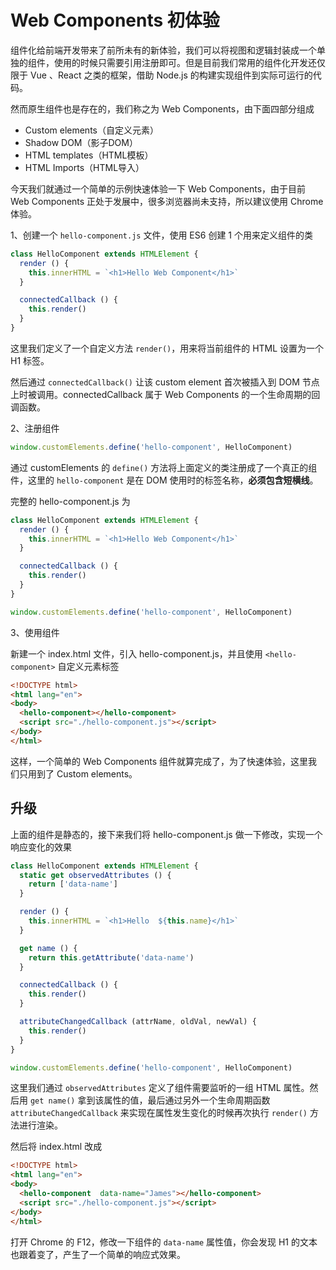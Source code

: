 # Web Components 初体验

组件化给前端开发带来了前所未有的新体验，我们可以将视图和逻辑封装成一个单独的组件，使用的时候只需要引用注册即可。但是目前我们常用的组件化开发还仅限于 Vue 、React 之类的框架，借助 Node.js 的构建实现组件到实际可运行的代码。

然而原生组件也是存在的，我们称之为 Web Components，由下面四部分组成

* Custom elements（自定义元素）
* Shadow DOM（影子DOM）
* HTML templates（HTML模板）
* HTML Imports（HTML导入）

今天我们就通过一个简单的示例快速体验一下 Web Components，由于目前 Web Components 正处于发展中，很多浏览器尚未支持，所以建议使用 Chrome 体验。

1、创建一个 `hello-component.js` 文件，使用 ES6 创建 1 个用来定义组件的类

```js
class HelloComponent extends HTMLElement {
  render () {
    this.innerHTML = `<h1>Hello Web Component</h1>`
  }

  connectedCallback () {
    this.render()
  }
}
```

这里我们定义了一个自定义方法 `render()`，用来将当前组件的 HTML 设置为一个 H1 标签。

然后通过 `connectedCallback()` 让该 custom element 首次被插入到 DOM 节点上时被调用。connectedCallback 属于 Web Components 的一个生命周期的回调函数。

2、注册组件

```js
window.customElements.define('hello-component', HelloComponent)
```

通过 customElements 的 `define()` 方法将上面定义的类注册成了一个真正的组件，这里的 `hello-component` 是在 DOM 使用时的标签名称，**必须包含短横线**。

完整的 hello-component.js 为

```js
class HelloComponent extends HTMLElement {
  render () {
    this.innerHTML = `<h1>Hello Web Component</h1>`
  }

  connectedCallback () {
    this.render()
  }
}

window.customElements.define('hello-component', HelloComponent)
```

3、使用组件

新建一个 index.html 文件，引入 hello-component.js，并且使用 `<hello-component>` 自定义元素标签

```html
<!DOCTYPE html>
<html lang="en">
<body>
  <hello-component></hello-component>
  <script src="./hello-component.js"></script>
</body>
</html>
```

这样，一个简单的 Web Components 组件就算完成了，为了快速体验，这里我们只用到了 Custom elements。

## 升级

上面的组件是静态的，接下来我们将 hello-component.js 做一下修改，实现一个响应变化的效果

```js
class HelloComponent extends HTMLElement {
  static get observedAttributes () {
    return ['data-name']
  }

  render () {
    this.innerHTML = `<h1>Hello  ${this.name}</h1>`
  }

  get name () {
    return this.getAttribute('data-name')
  }

  connectedCallback () {
    this.render()
  }

  attributeChangedCallback (attrName, oldVal, newVal) {
    this.render()
  }
}

window.customElements.define('hello-component', HelloComponent)
```

这里我们通过 `observedAttributes` 定义了组件需要监听的一组 HTML 属性。然后用 `get name()` 拿到该属性的值，最后通过另外一个生命周期函数 `attributeChangedCallback` 来实现在属性发生变化的时候再次执行 `render()` 方法进行渲染。

然后将 index.html 改成

```html
<!DOCTYPE html>
<html lang="en">
<body>
  <hello-component  data-name="James"></hello-component>
  <script src="./hello-component.js"></script>
</body>
</html>
```

打开 Chrome 的 F12，修改一下组件的 `data-name` 属性值，你会发现 H1 的文本也跟着变了，产生了一个简单的响应式效果。